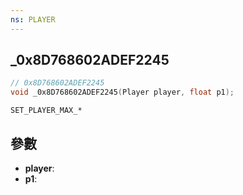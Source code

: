 ```yaml
---
ns: PLAYER
---
```

## _0x8D768602ADEF2245

```c
// 0x8D768602ADEF2245
void _0x8D768602ADEF2245(Player player, float p1);
```

```
SET_PLAYER_MAX_*
```

## 參數
* **player**: 
* **p1**: 

